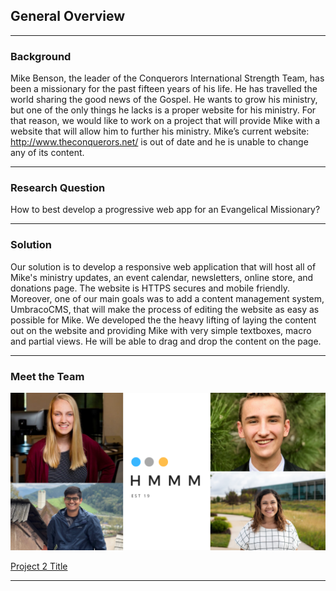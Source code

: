 ## General Overview

---

### Background


Mike Benson, the leader of the Conquerors International Strength Team, has been a missionary for the past fifteen years of his life. He has travelled the world sharing the good news of the Gospel. 
He wants to grow his ministry, but one of the only things he lacks is a proper website for his ministry. 
For that reason, we would like to work on a project that will provide Mike with a website that will allow him to further his ministry. Mike’s current website: http://www.theconquerors.net/ is out of date and he is unable to change any of its content.

---

### Research Question
How to best develop a progressive web app for an Evangelical Missionary?

---

### Solution

Our solution is to develop a responsive web application that will host all of Mike's ministry updates, an event calendar, newsletters, online store, and donations page. The website is HTTPS secures and mobile friendly.
Moreover, one of our main goals was to add a content management system, UmbracoCMS, that will make the process of editing the website as easy as possible for Mike. We developed the the heavy lifting of laying the content out on the website and providing Mike with very simple textboxes, macro and partial views. He will be able to drag and drop the content on the page.

---

### Meet the Team
<img src="images/collage.png?raw=true"/>

[Project 2 Title](/pdf/sample_presentation.pdf)

---

